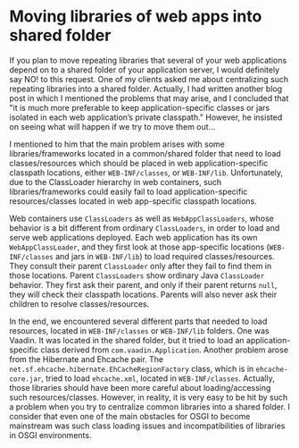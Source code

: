 # Moving libraries of web apps into shared folder

If you plan to move repeating libraries that several of your web applications depend on to a shared folder of your 
application server, I would definitely say NO! to this request. One of my clients asked me about centralizing such 
repeating libraries into a shared folder. Actually, I had written another blog post in which I mentioned the problems 
that may arise, and I concluded that "it is much more preferable to keep application-specific classes or jars isolated 
in each web application’s private classpath." However, he insisted on seeing what will happen if we try to move them 
out...

I mentioned to him that the main problem arises with some libraries/frameworks located in a common/shared folder that 
need to load classes/resources which should be placed in web application-specific classpath locations, either 
`WEB-INF/classes`, or `WEB-INF/lib`. Unfortunately, due to the ClassLoader hierarchy in web containers, such 
libraries/frameworks could easily fail to load application-specific resources/classes located in web app-specific 
classpath locations.

Web containers use `ClassLoaders` as well as `WebAppClassLoaders`, whose behavior is a bit different from ordinary 
`ClassLoaders`, in order to load and serve web applications deployed. Each web application has its own `WebAppClassLoader`, 
and they first look at those app-specific locations (`WEB-INF/classes` and jars in `WEB-INF/lib`) to load required 
classes/resources. They consult their parent `ClassLoader` only after they fail to find them in those locations. Parent 
`ClassLoaders` show ordinary Java `ClassLoader` behavior. They first ask their parent, and only if their parent returns 
`null`, they will check their classpath locations. Parents will also never ask their children to resolve classes/resources.

In the end, we encountered several different parts that needed to load resources, located in `WEB-INF/classes` or 
`WEB-INF/lib` folders. One was Vaadin. It was located in the shared folder, but it tried to load an application-specific 
class derived from `com.vaadin.Application`. Another problem arose from the Hibernate and Ehcache pair. The 
`net.sf.ehcache.hibernate.EhCacheRegionFactory` class, which is in `ehcache-core.jar`, tried to load `ehcache.xml`, 
located in `WEB-INF/classes`. Actually, those libraries should have been more careful about loading/accessing such 
resources/classes. However, in reality, it is very easy to be hit by such a problem when you try to centralize common 
libraries into a shared folder. I consider that even one of the main obstacles for OSGI to become mainstream was such 
class loading issues and incompatibilities of libraries in OSGI environments.
